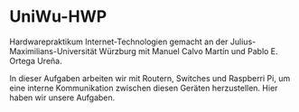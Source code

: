 # UniWu-HWP
Hardwarepraktikum Internet-Technologien gemacht an der Julius-Maximilians-Universität Würzburg mit Manuel Calvo Martín und Pablo E. Ortega Ureña.

In dieser Aufgaben arbeiten wir mit Routern, Switches und Raspberri Pi, um eine interne Kommunikation zwischen diesen Geräten herzustellen. Hier haben wir unsere Aufgaben.

